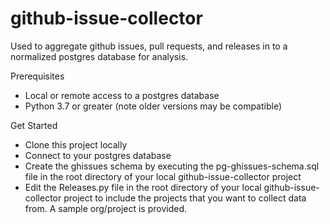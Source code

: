 # github-issue-collector

Used to aggregate github issues, pull requests, and releases in to a normalized postgres database for analysis.

Prerequisites

- Local or remote access to a postgres database
- Python 3.7 or greater (note older versions may be compatible)

Get Started

- Clone this project locally
- Connect to your postgres database 
- Create the ghissues schema by executing the pg-ghissues-schema.sql file in the root directory of your local github-issue-collector project
- Edit the Releases.py file in the root directory of your local github-issue-collector project to include the projects that you want to collect data from.  A sample org/project is provided.
